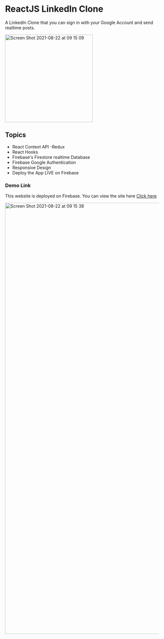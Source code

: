 # ReactJS LinkedIn Clone

A LinkedIn Clone that you can sign in with your Google Account and send realtime posts.

<img width="287" alt="Screen Shot 2021-08-22 at 09 15 09" src="https://user-images.githubusercontent.com/79858870/130344632-172f854a-561e-4ab2-a936-197d6733fc9f.png">


## Topics

- React Context API -Redux
- React Hooks
- Firebase's Firestore realtime Database
- Firebase Google Authentication
- Responsive Design
- Deploy the App LIVE on Firebase



### Demo Link

This website is deployed on Firebase. You can view the site here [Click here](https://linkedinclone-3ee11.web.app)

<img width="1412" alt="Screen Shot 2021-08-22 at 09 15 38" src="https://user-images.githubusercontent.com/79858870/130344640-02edba9f-b890-4302-a530-1c413cae72ab.png">



